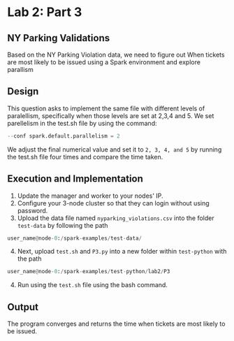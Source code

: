 # Lab 2: Part 3

## NY Parking Validations 

Based on the NY Parking Violation data, we need to figure out When tickets are most likely to be issued using a Spark environment and explore parallism

## Design 

This question asks to implement the same file with different levels of paralellism, specifically when those levels are set at 2,3,4 and 5. We set parellelism in the test.sh file by using the command:
```python
--conf spark.default.parallelism = 2
```

We adjust the final numerical value and set it to `2, 3, 4, and 5` by running the test.sh file four times and compare the time taken.

## Execution and Implementation
1. Update the manager and worker to your nodes' IP.
2. Configure your 3-node cluster so that they can login without using password.
3. Upload the data file named `nyparking_violations.csv` into the folder `test-data` by following the path 
```python
user_name@node-0:/spark-examples/test-data/
```
4. Next, upload `test.sh` and `P3.py` into a new folder within `test-python` with the path
```python
user_name@node-0:/spark-examples/test-python/lab2/P3
```
4. Run using the `test.sh` file using the bash command.

## Output
The program converges and returns the time when tickets are most likely to be issued.
